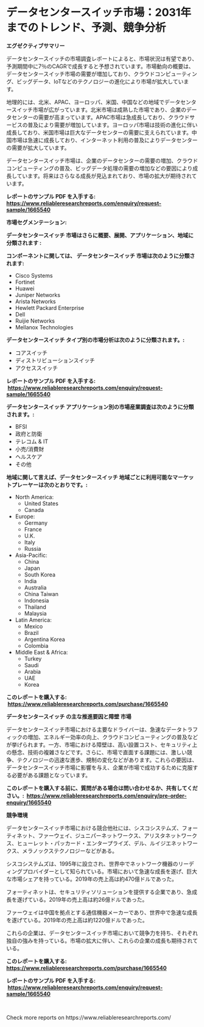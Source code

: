 <p><h1>データセンタースイッチ市場：2031年までのトレンド、予測、競争分析</h1></p><p><strong>エグゼクティブサマリー</strong></p>
<p><p>データセンタースイッチの市場調査レポートによると、市場状況は有望であり、予測期間中に7％のCAGRで成長すると予想されています。市場動向の概要は、データセンタースイッチ市場の需要が増加しており、クラウドコンピューティング、ビッグデータ、IoTなどのテクノロジーの進化により市場が拡大しています。</p><p>地理的には、北米、APAC、ヨーロッパ、米国、中国などの地域でデータセンタースイッチ市場が広がっています。北米市場は成熟した市場であり、企業のデータセンターの需要が高まっています。APAC市場は急成長しており、クラウドサービスの普及により需要が増加しています。ヨーロッパ市場は技術の進化に伴い成長しており、米国市場は巨大なデータセンターの需要に支えられています。中国市場は急速に成長しており、インターネット利用の普及によりデータセンターの需要が拡大しています。</p><p>データセンタースイッチ市場は、企業のデータセンターの需要の増加、クラウドコンピューティングの普及、ビッグデータ処理の需要の増加などの要因により成長しています。将来はさらなる成長が見込まれており、市場の拡大が期待されています。</p></p>
<p><strong>レポートのサンプル PDF を入手する: <a href="https://www.reliableresearchreports.com/enquiry/request-sample/1665540">https://www.reliableresearchreports.com/enquiry/request-sample/1665540</a></strong></p>
<p><strong>市場セグメンテーション:</strong></p>
<p><strong> データセンタースイッチ 市場はさらに概要、展開、アプリケーション、地域に分類されます :</strong></p>
<p><strong>コンポーネントに関しては、 データセンタースイッチ 市場は次のように分類されます: &nbsp;</strong></p>
<p><ul><li>Cisco Systems</li><li>Fortinet</li><li>Huawei</li><li>Juniper Networks</li><li>Arista Networks</li><li>Hewlett Packard Enterprise</li><li>Dell</li><li>Ruijie Networks</li><li>Mellanox Technologies</li></ul></p>
<p><strong> データセンタースイッチ タイプ別の市場分析は次のように分類されます。:</strong></p>
<p><ul><li>コアスイッチ</li><li>ディストリビューションスイッチ</li><li>アクセススイッチ</li></ul></p>
<p><strong>レポートのサンプル PDF を入手する: &nbsp;<a href="https://www.reliableresearchreports.com/enquiry/request-sample/1665540">https://www.reliableresearchreports.com/enquiry/request-sample/1665540</a></strong></p>
<p><strong> データセンタースイッチ アプリケーション別の市場産業調査は次のように分類されます。:</strong></p>
<p><ul><li>BFSI</li><li>政府と防衛</li><li>テレコム & IT</li><li>小売/消費財</li><li>ヘルスケア</li><li>その他</li></ul></p>
<p><strong>地域に関して言えば、データセンタースイッチ 地域ごとに利用可能なマーケットプレーヤーは次のとおりです。:</strong></p>
<p><ul>
    <li>
        North America:
        <ul>
            <li>United States</li>
            <li>Canada</li>
        </ul>
    </li>
    <li>
        Europe:
        <ul>
            <li>Germany</li>
            <li>France</li>
            <li>U.K.</li>
            <li>Italy</li>
            <li>Russia</li>
        </ul>
    </li>
    <li>
        Asia-Pacific:
        <ul>
            <li>China</li>
            <li>Japan</li>
            <li>South Korea</li>
            <li>India</li>
            <li>Australia</li>
            <li>China Taiwan</li>
            <li>Indonesia</li>
            <li>Thailand</li>
            <li>Malaysia</li>
        </ul>
    </li>
    <li>
        Latin America:
        <ul>
            <li>Mexico</li>
            <li>Brazil</li>
            <li>Argentina Korea</li>
            <li>Colombia</li>
        </ul>
    </li>
    <li>
        Middle East & Africa:
        <ul>
            <li>Turkey</li>
            <li>Saudi</li>
            <li>Arabia</li>
            <li>UAE</li>
            <li>Korea</li>
        </ul>
    </li>
    </ul></p>
<p><strong>このレポートを購入する: &nbsp;<a href="https://www.reliableresearchreports.com/purchase/1665540">https://www.reliableresearchreports.com/purchase/1665540</a></strong></p>
<p><strong>データセンタースイッチ の主な推進要因と障壁 市場</strong></p>
<p><p>データセンタースイッチ市場における主要なドライバーは、急速なデータトラフィックの増加、エネルギー効率の向上、クラウドコンピューティングの普及などが挙げられます。一方、市場における障壁は、高い設置コスト、セキュリティ上の懸念、技術の複雑さなどです。さらに、市場で直面する課題には、激しい競争、テクノロジーの迅速な進歩、規制の変化などがあります。これらの要因は、データセンタースイッチ市場に影響を与え、企業が市場で成功するために克服する必要がある課題となっています。</p></p>
<p><strong>このレポートを購入する前に、質問がある場合は問い合わせるか、共有してください。:&nbsp; <a href="https://www.reliableresearchreports.com/enquiry/pre-order-enquiry/1665540">https://www.reliableresearchreports.com/enquiry/pre-order-enquiry/1665540</a></strong></p>
<p><strong>競争環境</strong></p>
<p><p>データセンタースイッチ市場における競合他社には、シスコシステムズ、フォーティネット、ファーウェイ、ジュニパーネットワークス、アリスタネットワークス、ヒューレット・パッカード・エンタープライズ、デル、ルイジエネットワークス、メラノックステクノロジーなどがある。</p><p>シスコシステムズは、1995年に設立され、世界中でネットワーク機器のリーディングプロバイダーとして知られている。市場において急速な成長を遂げ、巨大な市場シェアを持っている。2019年の売上高は約470億ドルであった。</p><p>フォーティネットは、セキュリティソリューションを提供する企業であり、急成長を遂げている。2019年の売上高は約26億ドルであった。</p><p>ファーウェイは中国を拠点とする通信機器メーカーであり、世界中で急速な成長を遂げている。2019年の売上高は約1220億ドルであった。</p><p>これらの企業は、データセンタースイッチ市場において競争力を持ち、それぞれ独自の強みを持っている。市場の拡大に伴い、これらの企業の成長も期待されている。</p></p>
<p><strong>このレポートを購入する: &nbsp; <a href="https://www.reliableresearchreports.com/purchase/1665540">https://www.reliableresearchreports.com/purchase/1665540</a></strong></p>
<p><strong>レポートのサンプル PDF を入手する: &nbsp;<a href="https://www.reliableresearchreports.com/enquiry/request-sample/1665540">https://www.reliableresearchreports.com/enquiry/request-sample/1665540</a></strong><strong></strong></p>
<p>&nbsp;</p>
<p>Check more reports on https://www.reliableresearchreports.com/</p>